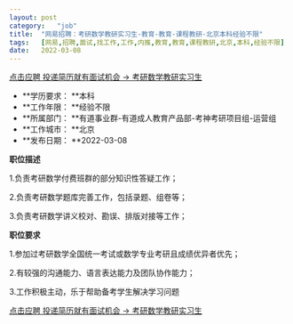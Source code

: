 ```yaml
---
layout:	post
category:	"job"
title:	"网易招聘：考研数学教研实习生-教育-教育-课程教研-北京本科经验不限"
tags:	[网易,招聘,面试,找工作,工作,内推,教育,教育,课程教研,北京,本科,经验不限]
date:	2022-03-08
---
```


[点击应聘 投递简历就有面试机会 ->  考研数学教研实习生](http://mobile.bole.netease.com/bole/boleDetail?id=27474&employeeId=346f03c3cda5f04c&key=all)



- **学历要求： **本科
- **工作年限： **经验不限
- **所属部门： **有道事业群-有道成人教育产品部-考神考研项目组-运营组
- **工作城市： **北京
- **发布日期： **2022-03-08



**职位描述**

1.负责考研数学付费班群的部分知识性答疑工作； 

2.负责考研数学题库完善工作，包括录题、组卷等； 

3.负责考研数学讲义校对、勘误、排版对接等工作； 



**职位要求**

1.参加过考研数学全国统一考试或数学专业考研且成绩优异者优先； 

2.有较强的沟通能力、语言表达能力及团队协作能力； 

3.工作积极主动，乐于帮助备考学生解决学习问题 





[点击应聘 投递简历就有面试机会 ->  考研数学教研实习生](http://mobile.bole.netease.com/bole/boleDetail?id=27474&employeeId=346f03c3cda5f04c&key=all)